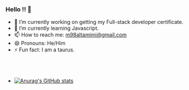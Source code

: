 ### Hello !! 👋





- 🔭 I’m currently working on getting my Full-stack developer certificate.
- 🌱 I’m currently learning Javascript.
- 📫 How to reach me: m98altamimi@gmail.com
- 😄 Pronouns: He/Him
- ⚡ Fun fact: I am a taurus.

<br> <br>

- [![Anurag's GitHub stats](https://github-readme-stats.vercel.app/api?username=MohammadAltamimi98)](https://github.com/anuraghazra/github-readme-stats)

